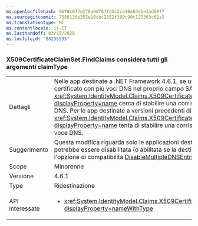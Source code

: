 ```yaml
---
ms.openlocfilehash: 9678c077e278a9d76ffd5c2ce10e63ebe3ad09f7
ms.sourcegitcommit: 7588136e355e10cbc2582f389c90c127363c02a5
ms.translationtype: MT
ms.contentlocale: it-IT
ms.lasthandoff: 03/15/2020
ms.locfileid: "68235595"
---
```

### <a name="x509certificateclaimsetfindclaims-considers-all-claimtypes"></a>X509CertificateClaimSet.FindClaims considera tutti gli argomenti claimType

|   |   |
|---|---|
|Dettagli|Nelle app destinate a .NET Framework 4.6.1, se un set di attestazioni X509 viene inizializzato da un certificato con più voci DNS nel proprio campo SAN, il metodo <xref:System.IdentityModel.Claims.X509CertificateClaimSet.FindClaims(System.String,System.String)?displayProperty=name> cerca di stabilire una corrispondenza con l'argomento claimType con tutte le voci DNS. Per le app destinate a versioni precedenti di .NET Framework, il metodo <xref:System.IdentityModel.Claims.X509CertificateClaimSet.FindClaims(System.String,System.String)?displayProperty=name> tenta di stabilire una corrispondenza con l'argomento claimType solo con l'ultima voce DNS.|
|Suggerimento|Questa modifica riguarda solo le applicazioni destinate a .NET Framework 4.6.1. Questa modifica potrebbe essere disabilitata (o abilitata se la destinazione è una versione precedente alla 4.6.1) con l'opzione di compatibilità [DisableMultipleDNSEntries](~/docs/framework/migration-guide/mitigation-x509certificateclaimset-findclaims-method.md#mitigation).|
|Scope|Minorenne|
|Versione|4.6.1|
|Type|Ridestinazione|
|API interessate|<ul><li><xref:System.IdentityModel.Claims.X509CertificateClaimSet.FindClaims(System.String,System.String)?displayProperty=nameWithType></li></ul>|
